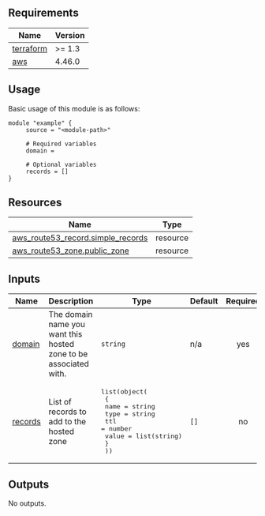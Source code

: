 <!-- BEGIN_TF_DOCS -->
## Requirements

| Name | Version |
|------|---------|
| <a name="requirement_terraform"></a> [terraform](#requirement\_terraform) | >= 1.3 |
| <a name="requirement_aws"></a> [aws](#requirement\_aws) | 4.46.0 |
## Usage
Basic usage of this module is as follows:
```hcl
module "example" {
	 source = "<module-path>"

	 # Required variables
	 domain = 

	 # Optional variables
	 records = []
}
```
## Resources

| Name | Type |
|------|------|
| [aws_route53_record.simple_records](https://registry.terraform.io/providers/hashicorp/aws/4.46.0/docs/resources/route53_record) | resource |
| [aws_route53_zone.public_zone](https://registry.terraform.io/providers/hashicorp/aws/4.46.0/docs/resources/route53_zone) | resource |
## Inputs

| Name | Description | Type | Default | Required |
|------|-------------|------|---------|:--------:|
| <a name="input_domain"></a> [domain](#input\_domain) | The domain name you want this hosted zone to be associated with. | `string` | n/a | yes |
| <a name="input_records"></a> [records](#input\_records) | List of records to add to the hosted zone | <pre>list(object(<br>    {<br>      name  = string<br>      type  = string<br>      ttl   = number<br>      value = list(string)<br>    }<br>  ))</pre> | `[]` | no |
## Outputs

No outputs.
<!-- END_TF_DOCS -->